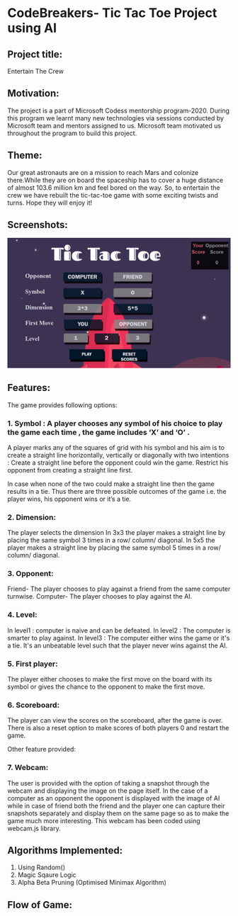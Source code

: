 # CodeBreakers- Tic Tac Toe Project using AI

## Project title: 
Entertain The Crew

## Motivation:
The project is a part of Microsoft Codess mentorship program-2020. During this program we learnt many new technologies via sessions conducted by Microsoft team and mentors assigned to us. Microsoft team motivated us throughout the program to build this project.

## Theme:
Our great astronauts are on a mission to reach Mars and colonize there.While they are on board the spaceship has to cover a huge distance of almost 103.6 million km and feel bored on the way. So, to entertain the crew we have rebuilt the tic-tac-toe game with some exciting twists and turns. Hope they will enjoy it!

## Screenshots:
![](https://github.com/ishikabansal04/CodeBreakers/blob/master/Screenshot%20(6).png)

## Features:

The game provides following options:


### 1. Symbol : A player chooses any symbol of his choice to play the game each time , the game includes ‘X’ and ‘O’ . 

A player marks any of the squares of grid with his symbol and his aim is to create a straight line horizontally, vertically or diagonally with two intentions :
Create a straight line before the opponent could win the game.
Restrict his opponent from creating a straight line first.

In case when none of the two could make a straight line then the game results in a tie.
Thus there are three possible outcomes of the game i.e. the player wins, his opponent wins or it’s a tie. 

### 2. Dimension:
The player selects the dimension
In 3x3 the player makes a straight line by placing the same symbol 3 times in a row/ column/ diagonal.
In 5x5 the player makes a straight line by placing the same symbol 5 times in a row/ column/ diagonal.

### 3. Opponent:
Friend- The player chooses to play against a friend from the same computer turnwise.
Computer- The player chooses to play against the AI.

### 4. Level:
In level1 : computer is naive and can be defeated.
In level2 : The computer is smarter to play against. 
In level3 : The computer either wins the game or it's a tie. It's an unbeatable level such that the player never wins against the AI.

### 5. First player:
The player either chooses to make the first move on the board with its symbol or gives the chance to the opponent to make the first move. 

### 6. Scoreboard:
The player can view the scores on the scoreboard, after the game is over. There is also a reset option to make scores of both players 0 and restart the game.

Other feature provided:
### 7. Webcam:
The user is provided with the option of taking a snapshot through the webcam and displaying the image on the page itself. In the case of a computer as an opponent the opponent is displayed with the image of AI while in case of friend both the friend and the player one can capture their snapshots separately and display them on the same page so as to make the game much more interesting. This webcam has been coded using webcam.js library.

## Algorithms Implemented:
<ol>
  <li>Using Random() </li>
  <li>Magic Sqaure Logic </li>
  <li>Alpha Beta Pruning (Optimised Minimax Algorithm) </li>
</ol>
  
## Flow of Game:

